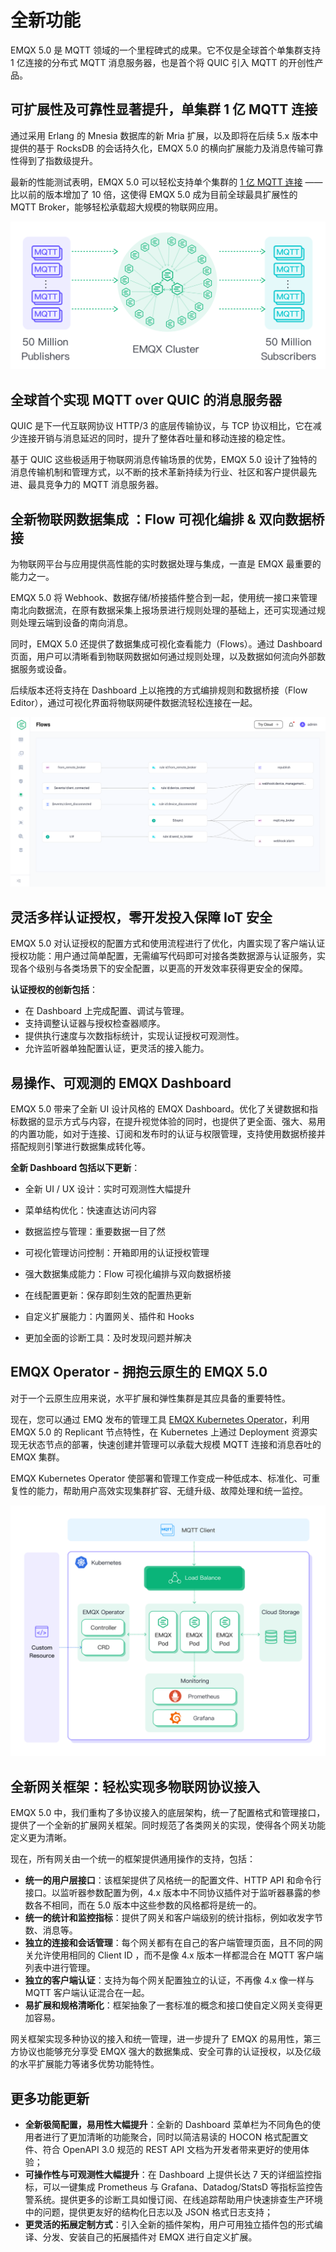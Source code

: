 # 全新功能

EMQX 5.0 是 MQTT 领域的一个里程碑式的成果。它不仅是全球首个单集群支持 1 亿连接的分布式 MQTT 消息服务器，也是首个将 QUIC 引入 MQTT 的开创性产品。

## 可扩展性及可靠性显著提升，单集群 1 亿 MQTT 连接

通过采用 Erlang 的 Mnesia 数据库的新 Mria 扩展，以及即将在后续 5.x 版本中提供的基于 RocksDB 的会话持久化，EMQX 5.0 的横向扩展能力及消息传输可靠性得到了指数级提升。

最新的性能测试表明，EMQX 5.0 可以轻松支持单个集群的 [1 亿 MQTT 连接](https://www.emqx.com/zh/blog/reaching-100m-mqtt-connections-with-emqx-5-0) —— 比以前的版本增加了 10 倍，这使得 EMQX 5.0 成为目前全球最具扩展性的 MQTT Broker，能够轻松承载超大规模的物联网应用。

![100M benchmark](./assets/100m-benckmark.png)

## 全球首个实现 MQTT over QUIC 的消息服务器

QUIC 是下一代互联网协议 HTTP/3 的底层传输协议，与 TCP 协议相比，它在减少连接开销与消息延迟的同时，提升了整体吞吐量和移动连接的稳定性。

基于 QUIC 这些极适用于物联网消息传输场景的优势，EMQX 5.0 设计了独特的消息传输机制和管理方式，以不断的技术革新持续为行业、社区和客户提供最先进、最具竞争力的 MQTT 消息服务器。

## 全新物联网数据集成 ：Flow 可视化编排 & 双向数据桥接

为物联网平台与应用提供高性能的实时数据处理与集成，一直是 EMQX 最重要的能力之一。

EMQX 5.0 将 Webhook、数据存储/桥接插件整合到一起，使用统一接口来管理南北向数据流，在原有数据采集上报场景进行规则处理的基础上，还可实现通过规则处理云端到设备的南向消息。

同时，EMQX 5.0 还提供了数据集成可视化查看能力（Flows）。通过 Dashboard 页面，用户可以清晰看到物联网数据如何通过规则处理，以及数据如何流向外部数据服务或设备。

后续版本还将支持在 Dashboard 上以拖拽的方式编排规则和数据桥接（Flow Editor），通过可视化界面将物联网硬件数据流轻松连接在一起。

![Flow Editor：通过可视化编排规则处理数据流](./assets/flow-editor.png)

## 灵活多样认证授权，零开发投入保障 IoT 安全

EMQX 5.0 对认证授权的配置方式和使用流程进行了优化，内置实现了客户端认证授权功能：用户通过简单配置，无需编写代码即可对接各类数据源与认证服务，实现各个级别与各类场景下的安全配置，以更高的开发效率获得更安全的保障。

**认证授权的创新包括**：

- 在 Dashboard 上完成配置、调试与管理。
- 支持调整认证器与授权检查器顺序。
- 提供执行速度与次数指标统计，实现认证授权可观测性。
- 允许监听器单独配置认证，更灵活的接入能力。

## 易操作、可观测的 EMQX Dashboard

EMQX 5.0 带来了全新 UI 设计风格的 EMQX Dashboard。优化了关键数据和指标数据的显示方式与内容，在提升视觉体验的同时，也提供了更全面、强大、易用的内置功能，如对于连接、订阅和发布时的认证与权限管理，支持使用数据桥接并搭配规则引擎进行数据集成转化等。

**全新 Dashboard 包括以下更新**：

- 全新 UI / UX 设计：实时可观测性大幅提升

- 菜单结构优化：快速直达访问内容

- 数据监控与管理：重要数据一目了然

- 可视化管理访问控制：开箱即用的认证授权管理

- 强大数据集成能力：Flow 可视化编排与双向数据桥接

- 在线配置更新：保存即刻生效的配置热更新

- 自定义扩展能力：内置网关、插件和 Hooks

- 更加全面的诊断工具：及时发现问题并解决

## EMQX Operator - 拥抱云原生的 EMQX 5.0

对于一个云原生应用来说，水平扩展和弹性集群是其应具备的重要特性。

现在，您可以通过 EMQ 发布的管理工具 [EMQX Kubernetes Operator](https://www.emqx.com/zh/emqx-kubernetes-operator)，利用 EMQX 5.0 的 Replicant 节点特性，在 Kubernetes 上通过 Deployment 资源实现无状态节点的部署，快速创建并管理可以承载大规模 MQTT 连接和消息吞吐的 EMQX 集群。

EMQX Kubernetes Operator 使部署和管理工作变成一种低成本、标准化、可重复性的能力，帮助用户高效实现集群扩容、无缝升级、故障处理和统一监控。

![Kubernetes MQTT](./assets/emqx-operator.png)

## 全新网关框架：轻松实现多物联网协议接入

EMQX 5.0 中，我们重构了多协议接入的底层架构，统一了配置格式和管理接口，提供了一个全新的扩展网关框架。同时规范了各类网关的实现，使得各个网关功能定义更为清晰。

现在，所有网关由一个统一的框架提供通用操作的支持，包括：

- **统一的用户层接口**：该框架提供了风格统一的配置文件、HTTP API 和命令行接口。以监听器参数配置为例，4.x 版本中不同协议插件对于监听器暴露的参数各不相同，而在 5.0 版本中这些参数的风格都将是统一的。
- **统一的统计和监控指标**：提供了网关和客户端级别的统计指标，例如收发字节数、消息等。
- **独立的连接和会话管理**：每个网关都有在自己的客户端管理页面，且不同的网关允许使用相同的 Client ID ，而不是像 4.x 版本一样都混合在 MQTT 客户端列表中进行管理。
- **独立的客户端认证**：支持为每个网关配置独立的认证，不再像 4.x 像一样与 MQTT 客户端认证混合在一起。
- **易扩展和规格清晰化**：框架抽象了一套标准的概念和接口使自定义网关变得更加容易。

网关框架实现多种协议的接入和统一管理，进一步提升了 EMQX 的易用性，第三方协议也能够充分享受 EMQX 强大的数据集成、安全可靠的认证授权，以及亿级的水平扩展能力等诸多优势功能特性。

## **更多功能更新**

- **全新极简配置，易用性大幅提升**：全新的 Dashboard 菜单栏为不同角色的使用者进行了更加清晰的功能聚合，同时以简洁易读的 HOCON 格式配置文件、符合 OpenAPI 3.0 规范的 REST API 文档为开发者带来更好的使用体验；
- **可操作性与可观测性大幅提升**：在 Dashboard 上提供长达 7 天的详细监控指标，可以一键集成 Prometheus 与 Grafana、Datadog/StatsD 等指标监控告警系统。提供更多的诊断工具如慢订阅、在线追踪帮助用户快速排查生产环境中的问题，提供更友好的结构化日志以及 JSON 格式日志支持；
- **更灵活的拓展定制方式**：引入全新的插件架构，用户可用独立插件包的形式编译、分发、安装自己的拓展插件对 EMQX 进行自定义扩展。
